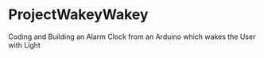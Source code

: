 # ProjectWakeyWakey
Coding and Building an Alarm Clock from an Arduino which wakes the User with Light
